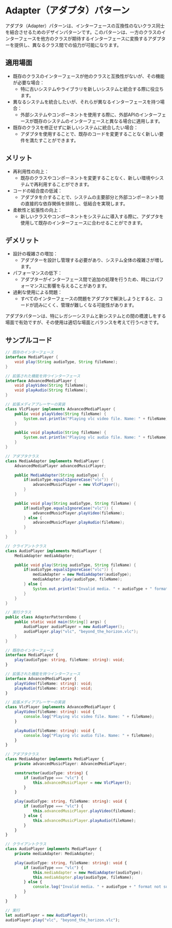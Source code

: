 # Adapter（アダプタ）パターン

アダプタ（Adapter）パターンは、インターフェースの互換性のないクラス同士を結合させるためのデザインパターンです。このパターンは、一方のクラスのインターフェースを他方のクラスが期待するインターフェースに変換するアダプターを提供し、異なるクラス間での協力が可能になります。

## 適用場面

- 既存のクラスのインターフェースが他のクラスと互換性がないが、その機能が必要な場合：
  - 特に古いシステムやライブラリを新しいシステムと統合する際に役立ちます。
- 異なるシステムを統合したいが、それらが異なるインターフェースを持つ場合：
  - 外部システムやコンポーネントを使用する際に、外部APIのインターフェースが既存のシステムのインターフェースと異なる場合に適用します。
- 既存のクラスを修正せずに新しいシステムに統合したい場合：
  - アダプタを使用することで、既存のコードを変更することなく新しい要件を満たすことができます。

## メリット

- 再利用性の向上：
  - 既存のクラスやコンポーネントを変更することなく、新しい環境やシステムで再利用することができます。
- コードの結合度の低減：
  - アダプタを介することで、システムの主要部分と外部コンポーネント間の直接的な依存関係を排除し、低結合を実現します。
- 柔軟性と拡張性の向上：
  - 新しいクラスやコンポーネントをシステムに導入する際に、アダプタを使用して既存のインターフェースに合わせることができます。

## デメリット

- 設計の複雑さの増加：
  - アダプターを設計し管理する必要があり、システム全体の複雑さが増します。
- パフォーマンスの低下：
  - アダプターがインターフェース間で追加の処理を行うため、時にはパフォーマンスに影響を与えることがあります。
- 過剰な使用による問題：
  - すべてのインターフェースの問題をアダプタで解決しようとすると、コードが読みにくく、管理が難しくなる可能性があります。

アダプタパターンは、特にレガシーシステムと新システムとの間の橋渡しをする場面で有効ですが、その使用は適切な場面とバランスを考えて行うべきです。

## サンプルコード

```java
// 既存のインターフェース
interface MediaPlayer {
    void play(String audioType, String fileName);
}

// 拡張された機能を持つインターフェース
interface AdvancedMediaPlayer {
    void playVideo(String fileName);
    void playAudio(String fileName);
}

// 拡張メディアプレーヤーの実装
class VlcPlayer implements AdvancedMediaPlayer {
    public void playVideo(String fileName) {
        System.out.println("Playing vlc video file. Name: " + fileName);
    }

    public void playAudio(String fileName) {
        System.out.println("Playing vlc audio file. Name: " + fileName);
    }
}

// アダプタクラス
class MediaAdapter implements MediaPlayer {
    AdvancedMediaPlayer advancedMusicPlayer;

    public MediaAdapter(String audioType) {
        if(audioType.equalsIgnoreCase("vlc")) {
            advancedMusicPlayer = new VlcPlayer();
        }
    }

    public void play(String audioType, String fileName) {
        if(audioType.equalsIgnoreCase("vlc")) {
            advancedMusicPlayer.playVideo(fileName);
        } else {
            advancedMusicPlayer.playAudio(fileName);
        }
    }
}

// クライアントクラス
class AudioPlayer implements MediaPlayer {
    MediaAdapter mediaAdapter;

    public void play(String audioType, String fileName) {
        if(audioType.equalsIgnoreCase("vlc")) {
            mediaAdapter = new MediaAdapter(audioType);
            mediaAdapter.play(audioType, fileName);
        } else {
            System.out.println("Invalid media. " + audioType + " format not supported");
        }
    }
}

// 実行クラス
public class AdapterPatternDemo {
    public static void main(String[] args) {
        AudioPlayer audioPlayer = new AudioPlayer();
        audioPlayer.play("vlc", "beyond_the_horizon.vlc");
    }
}
```

```typescript
// 既存のインターフェース
interface MediaPlayer {
    play(audioType: string, fileName: string): void;
}

// 拡張された機能を持つインターフェース
interface AdvancedMediaPlayer {
    playVideo(fileName: string): void;
    playAudio(fileName: string): void;
}

// 拡張メディアプレーヤーの実装
class VlcPlayer implements AdvancedMediaPlayer {
    playVideo(fileName: string): void {
        console.log("Playing vlc video file. Name: " + fileName);
    }

    playAudio(fileName: string): void {
        console.log("Playing vlc audio file. Name: " + fileName);
    }
}

// アダプタクラス
class MediaAdapter implements MediaPlayer {
    private advancedMusicPlayer: AdvancedMediaPlayer;

    constructor(audioType: string) {
        if (audioType === "vlc") {
            this.advancedMusicPlayer = new VlcPlayer();
        }
    }

    play(audioType: string, fileName: string): void {
        if (audioType === "vlc") {
            this.advancedMusicPlayer.playVideo(fileName);
        } else {
            this.advancedMusicPlayer.playAudio(fileName);
        }
    }
}

// クライアントクラス
class AudioPlayer implements MediaPlayer {
    private mediaAdapter: MediaAdapter;

    play(audioType: string, fileName: string): void {
        if (audioType === "vlc") {
            this.mediaAdapter = new MediaAdapter(audioType);
            this.mediaAdapter.play(audioType, fileName);
        } else {
            console.log("Invalid media. " + audioType + " format not supported");
        }
    }
}

// 実行
let audioPlayer = new AudioPlayer();
audioPlayer.play("vlc", "beyond_the_horizon.vlc");
```
